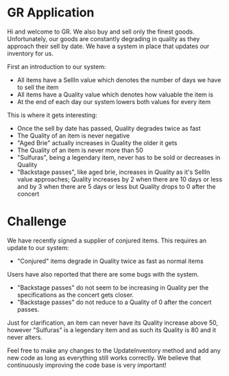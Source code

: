 # GR Application

Hi and welcome to GR. We also buy and sell only the finest goods. 
Unfortunately, our goods are constantly degrading in quality as they approach
their sell by date. We have a system in place that updates our inventory for
us.

First an introduction to our system:

- All items have a SellIn value which denotes the number of days we have 
to sell the item
- All items have a Quality value which denotes how valuable the item is
- At the end of each day our system lowers both values for every item

This is where it gets interesting:

- Once the sell by date has passed, Quality degrades twice as fast
- The Quality of an item is never negative
- "Aged Brie" actually increases in Quality the older it gets
- The Quality of an item is never more than 50
- "Sulfuras", being a legendary item, never has to be sold or decreases 
in Quality
- "Backstage passes", like aged brie, increases in Quality as it's SellIn 
value approaches; Quality increases by 2 when there are 10 days or less 
and by 3 when there are 5 days or less but Quality drops to 0 after the 
concert

# Challenge

We have recently signed a supplier of conjured items. This requires an 
update to our system:

- "Conjured" items degrade in Quality twice as fast as normal items

Users have also reported that there are some bugs with the system.

- "Backstage passes" do not seem to be increasing in Quality per the
  specifications as the concert gets closer.
- "Backstage passes" do not reduce to a Quality of 0 after the concert passes.

Just for clarification, an item can never have its Quality increase 
above 50, however "Sulfuras" is a legendary item and as such its 
Quality is 80 and it never alters.

Feel free to make any changes to the UpdateInventory method and add any 
new code as long as everything still works correctly.  We believe that 
continuously improving the code base is very important!